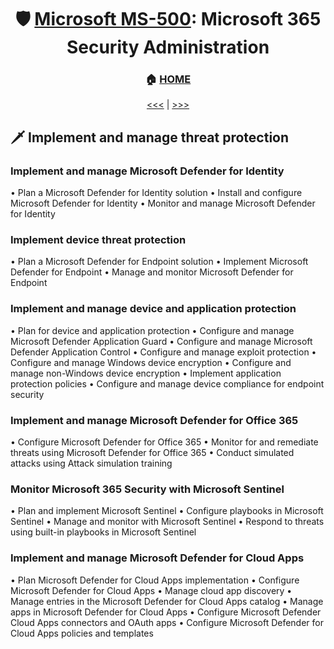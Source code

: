 <div align="center">

# 🛡️ [Microsoft MS-500](ms-500-index.md): Microsoft 365 Security Administration
### 🏠 [HOME](README.md)


[<<<](ms-500-part1.md) | [>>>](ms-500-part3.md)
      
</div>

## 🗡️ Implement and manage threat protection

### Implement and manage Microsoft Defender for Identity
• Plan a Microsoft Defender for Identity solution
• Install and configure Microsoft Defender for Identity
• Monitor and manage Microsoft Defender for Identity
### Implement device threat protection
• Plan a Microsoft Defender for Endpoint solution
• Implement Microsoft Defender for Endpoint
• Manage and monitor Microsoft Defender for Endpoint
### Implement and manage device and application protection
• Plan for device and application protection
• Configure and manage Microsoft Defender Application Guard
• Configure and manage Microsoft Defender Application Control
• Configure and manage exploit protection
• Configure and manage Windows device encryption
• Configure and manage non-Windows device encryption
• Implement application protection policies
• Configure and manage device compliance for endpoint security
### Implement and manage Microsoft Defender for Office 365
• Configure Microsoft Defender for Office 365
• Monitor for and remediate threats using Microsoft Defender for Office 365
• Conduct simulated attacks using Attack simulation training
### Monitor Microsoft 365 Security with Microsoft Sentinel
• Plan and implement Microsoft Sentinel
• Configure playbooks in Microsoft Sentinel
• Manage and monitor with Microsoft Sentinel
• Respond to threats using built-in playbooks in Microsoft Sentinel
### Implement and manage Microsoft Defender for Cloud Apps
• Plan Microsoft Defender for Cloud Apps implementation
• Configure Microsoft Defender for Cloud Apps
• Manage cloud app discovery
• Manage entries in the Microsoft Defender for Cloud Apps catalog
• Manage apps in Microsoft Defender for Cloud Apps
• Configure Microsoft Defender Cloud Apps connectors and OAuth apps
• Configure Microsoft Defender for Cloud Apps policies and templates
